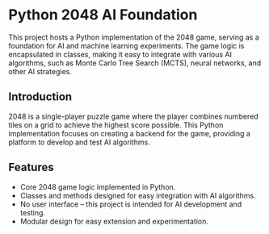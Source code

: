 # Python 2048 AI Foundation

This project hosts a Python implementation of the 2048 game, serving as a foundation for AI and machine learning experiments. The game logic is encapsulated in classes, making it easy to integrate with various AI algorithms, such as Monte Carlo Tree Search (MCTS), neural networks, and other AI strategies.

## Introduction

2048 is a single-player puzzle game where the player combines numbered tiles on a grid to achieve the highest score possible. This Python implementation focuses on creating a backend for the game, providing a platform to develop and test AI algorithms.

## Features

- Core 2048 game logic implemented in Python.
- Classes and methods designed for easy integration with AI algorithms.
- No user interface – this project is intended for AI development and testing.
- Modular design for easy extension and experimentation.